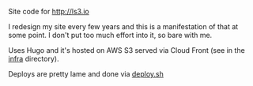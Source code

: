 Site code for http://ls3.io

I redesign my site every few years and this is a manifestation of that at some point. I don't put
too much effort into it, so bare with me.

Uses Hugo and it's hosted on AWS S3 served via Cloud Front (see in the [infra](infra) directory).

Deploys are pretty lame and done via [deploy.sh](deploy.sh)
